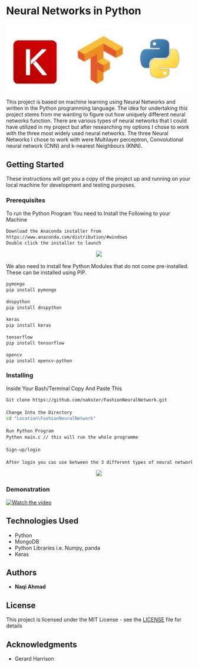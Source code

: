 # Neural Networks in Python

<p align="center"> 
<img src="https://github.com/nakster/gif/blob/master/icon.PNG"/>
</p>

This project is based on machine learning using Neural Networks and written in the Python programming language. The idea for undertaking this project stems from me wanting to figure out how uniquely different neural networks function. There are various types of neural networks that I could have utilized in my project but after researching my options I chose to work with the three most widely used neural networks. The three Neural Networks I chose to work with were Multilayer perceptron, Convolutional neural network (CNN) and k-nearest Neighbours (KNN). 


## Getting Started

These instructions will get you a copy of the project up and running on your local machine for development and testing purposes.

### Prerequisites

To run the Python Program You need to Install the Following to your Machine

```
Download the Anaconda installer from https://www.anaconda.com/distribution/#windows
Double click the installer to launch
```
<p align="center"> 
<img src="https://i.imgur.com/fHS2z24.gif"/>
</p>

We also need to install few Python Modules that do not come pre-installed. These can be installed using PIP.

```
pymongo
pip install pymongo

dnspython
pip install dnspython

keras
pip install keras

tensorflow
pip install tensorflow

opencv
pip install opencv-python
```

### Installing

Inside Your Bash/Terminal Copy And Paste This
```bash
Git clone https://github.com/nakster/FashionNeuralNetwork.git

Change Into the Directory
cd "Location\FashionNeuralNetwork"

Run Python Program
Python main.c // this will run the whole programme 

Sign-up/login 

After login you cas use between the 3 different types of neural networks 
```

<p align="center"> 
<img src="https://i.imgur.com/H0ZfIVN.gif"/>
</p>

### Demonstration

[![Watch the video](https://bestgifs.makeagif.com/wp-content/uploads/2016/05/gif-from-youtube.gif)](https://youtu.be/Maq_3_1Qce4)

## Technologies Used

* Python
* MongoDB
* Python Libraries i.e. Numpy, panda 
* Keras

## Authors

* **Naqi Ahmad**

## License

This project is licensed under the MIT License - see the [LICENSE](LICENSE) file for details

## Acknowledgments

* Gerard Harrison 

